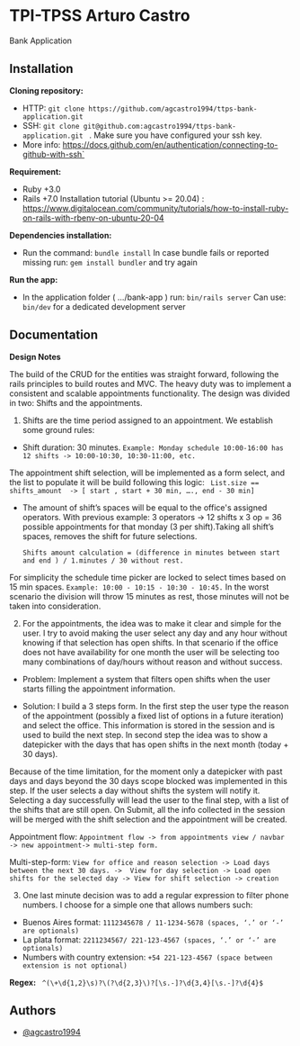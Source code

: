 
# TPI-TPSS Arturo Castro

Bank Application

## Installation

**Cloning repository:** 
- HTTP:
  `
  git clone https://github.com/agcastro1994/ttps-bank-application.git
  `
- SSH:  `git clone git@github.com:agcastro1994/ttps-bank-application.git ` . Make sure you have configured your ssh key. 
- More info: https://docs.github.com/en/authentication/connecting-to-github-with-ssh`


**Requirement:**
- Ruby +3.0
- Rails +7.0 
 Installation tutorial (Ubuntu >= 20.04)
    : https://www.digitalocean.com/community/tutorials/how-to-install-ruby-on-rails-with-rbenv-on-ubuntu-20-04 


**Dependencies installation:** 
- Run the command: `bundle install`
In case bundle fails or reported missing run: `gem install bundler` and try again

**Run the app:**
- In the application folder ( …/bank-app ) run: `bin/rails server`
Can use: `bin/dev` for a dedicated development server 


## Documentation

**Design Notes**

The build of the CRUD for the entities was straight forward, following the rails principles to build routes and MVC. The heavy duty was to implement a consistent and scalable appointments functionality. The design was divided in two: Shifts and the appointments. 

1. Shifts are the time period assigned to an appointment. We establish some ground rules:
-   Shift duration:  30 minutes. 
        `Example: Monday schedule 10:00-16:00 has 12 shifts -> 10:00-10:30, 10:30-11:00, etc.`

The appointment shift selection, will be implemented as a form select, and the list to populate it will be build following this logic: 
`
List.size == shifts_amount  -> [ start , start + 30 min, …., end - 30 min]`


- The amount of shift’s spaces will be equal to the office's assigned operators. With previous example: 3 operators -> 12 shifts x 3 op = 36 possible appointments for that monday (3 per shift).Taking all shift’s spaces, removes the shift for future selections. 

    `Shifts amount calculation = (difference in minutes between start and end ) / 1.minutes / 30 without rest. `

For simplicity the schedule time picker are locked to select times based on 15 min spaces. `Example: 10:00 - 10:15 - 10:30 - 10:45.` In the worst scenario the division will throw 15 minutes as rest, those minutes will not be taken into consideration.

2. For the appointments, the idea was to make it clear and simple for the user. I try to avoid making the user select any day and any hour without knowing if that selection has open shifts. In that scenario if the office does not have availability for one month the user will be selecting too many combinations of day/hours without reason and without success. 


- Problem: Implement a system that filters open shifts when the user starts filling the appointment information.

- Solution: I build a 3 steps form. In the first step the user type the reason of the appointment (possibly a fixed list of options in a future iteration) and select the office. This information is stored in the session and is used to build the next step. In second step the idea was to show a datepicker with the days that has open shifts in the next month (today + 30 days). 

Because of the time limitation, for the moment only a datepicker with past days and days beyond the 30 days scope blocked was implemented in this step. If the user selects a day without shifts the system will notify it. Selecting a day successfully will lead the user to the final step, with a list of the shifts that are still open. On Submit, all the info collected in the session will be merged with the shift selection and the appointment will be created. 

Appointment flow: `Appointment flow -> from appointments view / navbar -> new appointment-> multi-step form.`

Multi-step-form: `View for office and reason selection -> Load days between the next 30 days. ->  View for day selection -> Load open shifts for the selected day -> View for shift selection -> creation`


3. One last minute decision was to add a regular expression to filter phone numbers. I choose for a simple one that allows numbers such: 

- Buenos Aires format: `1112345678 / 11-1234-5678 (spaces, ‘.’ or ‘-’ are optionals)` 
- La plata format: `2211234567/ 221-123-4567 (spaces, ‘.’ or ‘-’ are optionals) `
- Numbers with country extension: ` +54 221-123-4567 (space between extension is not optional) `   

**Regex:** ` ^(\+\d{1,2}\s)?\(?\d{2,3}\)?[\s.-]?\d{3,4}[\s.-]?\d{4}$`

## Authors

- [@agcastro1994](https://www.github.com/agcastro1994)

